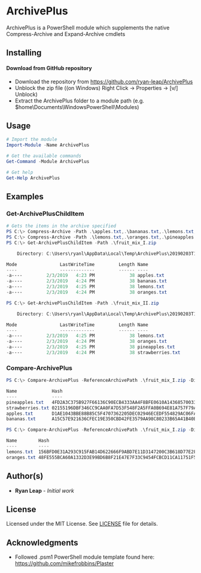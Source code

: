 # ArchivePlus
ArchivePlus is a PowerShell module which supplements the native Compress-Archive and Expand-Archive cmdlets

## Installing
#### Download from GitHub repository

* Download the repository from https://github.com/ryan-leap/ArchivePlus
* Unblock the zip file ((on Windows) Right Click -> Properties -> [v/] Unblock)
* Extract the ArchivePlus folder to a module path (e.g. $home\Documents\WindowsPowerShell\Modules)

## Usage
```powershell
# Import the module
Import-Module -Name ArchivePlus

# Get the available commands
Get-Command -Module ArchivePlus

# Get help
Get-Help ArchivePlus
```

## Examples
### Get-ArchivePlusChildItem
```powershell
# Gets the items in the archive specified
PS C:\> Compress-Archive -Path .\apples.txt,.\bananas.txt,.\lemons.txt,.\oranges.txt -DestinationPath .\fruit_mix_I.zip
PS C:\> Compress-Archive -Path .\lemons.txt,.\oranges.txt,.\pineapples.txt,.\strawberries.txt -DestinationPath .\fruit_mix_II.zip
PS C:\> Get-ArchivePlusChildItem -Path .\fruit_mix_I.zip

    Directory: C:\Users\ryanl\AppData\Local\Temp\ArchivePlus\20190203T1636550585

Mode                LastWriteTime         Length Name
----                -------------         ------ ----
-a----         2/3/2019   4:23 PM             38 apples.txt
-a----         2/3/2019   4:24 PM             38 bananas.txt
-a----         2/3/2019   4:25 PM             38 lemons.txt
-a----         2/3/2019   4:24 PM             38 oranges.txt

PS C:\> Get-ArchivePlusChildItem -Path .\fruit_mix_II.zip

    Directory: C:\Users\ryanl\AppData\Local\Temp\ArchivePlus\20190203T1636551932

Mode                LastWriteTime         Length Name
----                -------------         ------ ----
-a----         2/3/2019   4:25 PM             38 lemons.txt
-a----         2/3/2019   4:24 PM             38 oranges.txt
-a----         2/3/2019   4:25 PM             38 pineapples.txt
-a----         2/3/2019   4:24 PM             38 strawberries.txt

```
### Compare-ArchivePlus
```powershell
PS C:\> Compare-ArchivePlus -ReferenceArchivePath .\fruit_mix_I.zip -DifferenceArchivePath .\fruit_mix_II.zip

Name             Hash                                                             SideIndicator
----             ----                                                             -------------
pineapples.txt   4FD2A3C375B927F66136C90ECB4333AA4F8BFE0610A14368570033BEF11DDB38 =>
strawberries.txt 02155196DBF346CC9CAA0FA7D53F548F2A5FFA0B694E81A757F79A81BB03EA4C =>
apples.txt       D1AE1043BBE88B85C5F4707362205DEC02946ECEDF554829AC06FA175C8AB142 <=
bananas.txt      A15C57E921636CFEC19E350CBD42FE3579AA98C80233B65A41B40BB5400A18A2 <=

PS C:\> Compare-ArchivePlus -ReferenceArchivePath .\fruit_mix_I.zip -DifferenceArchivePath .\fruit_mix_II.zip -IncludeEqual -ExcludeDifferent

Name        Hash                                                             SideIndicator
----        ----                                                             -------------
lemons.txt  156BFD0E31A293C915FAB14D622666F9ABD7E11D3147200C3B618D77E2F4DF25 ==
oranges.txt 48FE555BCA60A1332D3E99BD6B8F21E47E7F33C9454FCBCD11CA11751F588796 ==
```
## Author(s)

* **Ryan Leap** - *Initial work*

## License

Licensed under the MIT License.  See [LICENSE](LICENSE.md) file for details.

## Acknowledgments

* Followed .psm1 PowerShell module template found here: https://github.com/mikefrobbins/Plaster
